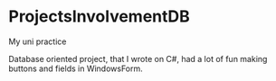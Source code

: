 # ProjectsInvolvementDB
My uni practice

Database oriented project, that I wrote on C#, had a lot of fun making buttons and fields in WindowsForm.
